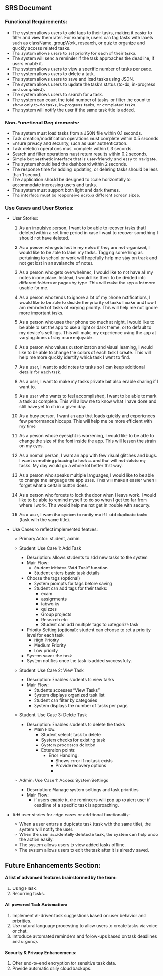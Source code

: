 ## SRS Document 
### Functional Requirements:
  - The system allows users to add tags to their tasks, making it easier to filter and view them later. For example, users can tag tasks with labels such as className, groupWork, research, or quiz to organize and quickly access related tasks.
  - The system allows users to set priority for each of their tasks. 
  - The system will send a reminder if the task approaches the deadline, if users enable it. 
  - The system allows users to view a specific number of tasks per page. 
  - The system allows users to delete a task.
  - The system allows users to save and load tasks using JSON.
  - The system allows users to update the task’s status (to-do,  in-progress and completed).
  - The system allows users to search for a task. 
  - The system can count the total number of tasks, or filter the count to show only to-do tasks, in-progress tasks, or completed tasks.
  - The system will notify the user if the same task title is added. 

### Non-Functional Requirements:
  - The system must load tasks from a JSON file within 0.1 seconds.
  - Task creation/modification operations must complete within 0.5 seconds
  - Ensure privacy and security, such as user authentication.
  - Task deletion operations must complete within 0.3 seconds.
  - Search and filter operations must return results within 0.2 seconds.
  - Simple but aesthetic interface that is user-friendly and easy to navigate.
  - The system should load the dashboard within 2 seconds.
  - The response time for adding, updating, or deleting tasks should be less than 1 second.
  - The application should be designed to scale horizontally to accommodate increasing users and tasks.
  - The system must support both light and dark themes.
  - The interface must be responsive across different screen sizes.
    
### Use Cases and User Stories:
  - User Stories:
    1. As an impulsive person, I want to be able to recover tasks that I deleted within a set time period in case I want to recover something I should not have deleted.
    
    2. As a person who gets lost in my notes if they are not organized, I would like to be able to label my tasks. Tagging something as pertaining to school or work will hopefully help me stay on track and not get lost in an avalanche of notes.
    
    3. As a person who gets overwhelmed, I would like to not have all my notes in one place. Instead, I would like them to be divided into different folders or pages by type. This will make the app a lot more usable for me.
    
    4. As a person who tends to ignore a lot of my phone notifications, I would like to be able to decide the priority of tasks I make and how I am reminded of tasks of varying priority. This will help me not ignore more important tasks.
    
    5. As a person who uses their phone too much at night, I would like to be able to set the app to use a light or dark theme, or to default to my device's settings. This will make my experience using the app at varying times of day more enjoyable.
    
    6. As a person who values customization and visual learning, I would like to be able to change the colors of each task I create. This will help me more quickly identify which task I want to find.
    
    7. As a user, I want to add notes to tasks so I can keep additional details for each task.
    
    8. As a user, I want to make my tasks private but also enable sharing if I want to.
    
    9. As a user who wants to feel accomplished, I want to be able to mark a task as complete. This will allow me to know what I have done and still have yet to do in a given day.
    
    10. As a busy person, I want an app that loads quickly and experiences few performance hiccups. This will help me be more efficient with my time.
    
    11. As a person whose eyesight is worsening, I would like to be able to change the size of the font inside the app. This will lessen the strain on my eyes.
    
    12. As a normal person, I want an app with few visual glitches and bugs. I want something pleasing to look at and that will not delete my tasks. My day would go a whole lot better that way.
    
    13. As a person who speaks multiple languages, I would like to be able to change the language the app uses. This will make it easier when I forget what a certain button does.
    
    14. As a person who forgets to lock the door when I leave work, I would like to be able to remind myself to do so when I get too far from where I work. This would help me not get in trouble with security.
        
    16. As a user, I want the system to notify me if I add duplicate tasks (task with the same title). 

  - Use Cases to reflect implemented featues:
    - Primary Actor: student, admin
    - Student: Use Case 1: Add Task
      - Description: Allows students to add new tasks to the system 
      - Main Flow:
        - Student initiates “Add Task” function
        - Student enters basic task details
      - Choose the tags (optional)
        - System prompts for tags before saving
        - Student can add tags for their tasks: 
          - exam
          - assignments
          - labworks
          - quizzes
          - Group projects
          - Research etc 
          - Student can add multiple tags to categorize task 
      - Priority Setting (optional): student can choose to set a priority level for each task
          - High Priority 
          - Medium Priority 
          - Low priority
      - System saves the task
      - System notifies once the task is added successfully.

    - Student: Use Case 2: View Task
        - Description: Enables students to view tasks
        - Main Flow:
          - Students accesses “View Tasks”
          - System displays organized task list
          - Student can filter by categories
          - System displays the number of tasks per page.

    - Student: Use Case 3: Delete Task
        - Description: Enables students to delete the tasks
          - Main Flow:
            - Student selects task to delete
            - System checks for existing task
            - System processes deletion
            - Extension points:
              - Error Handling:
                - Shows error if no task exists
                - Provide recovery options
                - 
     - Admin: Use Case 1: Access System Settings
         - Description: Manage system settings and task priorities
         - Main Flow:
             - If users enable it, the reminders will pop up to alert user if deadline of a specific task is approaching.  

  - Add user stories for edge cases or additional functionality:
      - When a user enters a duplicate task (task with the same title), the system will notify the user. 
      - When the user accidentally deleted a task, the system can help undo the action easily. 
      - The system allows users to view added tasks offline. 
      - The system allows users to edit the task after it is already saved.




## Future Enhancements Section:

#### A list of advanced features brainstormed by the team:

1. Using Flask.
2. Recurring tasks.

#### AI-powered Task Automation:

1. Implement AI-driven task suggestions based on user behavior and priorities.
2. Use natural language processing to allow users to create tasks via voice or chat.
3. Introduce automated reminders and follow-ups based on task deadlines and urgency.

#### Security & Privacy Enhancements:

1. Offer end-to-end encryption for sensitive task data.
2. Provide automatic daily cloud backups.
